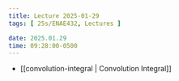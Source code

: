 ```yaml
---
title: Lecture 2025-01-29
tags: [ 25s/ENAE432, Lectures ]

date: 2025.01.29
time: 09:28:00-0500
---
```


- [[convolution-integral | Convolution Integral]]
